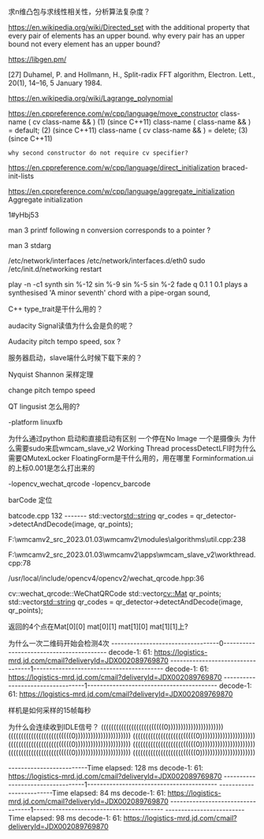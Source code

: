 求n维凸包与求线性相关性，分析算法复杂度？

https://en.wikipedia.org/wiki/Directed_set
	with the additional property that every pair of elements has an upper bound.
	why every pair has an upper bound not every element has an upper bound?

https://libgen.pm/

[27] Duhamel, P. and Hollmann, H., Split-radix FFT algorithm, Electron. Lett., 20(1), 14–16, 5 January 1984.

https://en.wikipedia.org/wiki/Lagrange_polynomial

https://en.cppreference.com/w/cpp/language/move_constructor
	class-name ( cv class-name && )	(1)	(since C++11)
	class-name ( class-name && ) = default;	(2)	(since C++11)
	class-name ( cv class-name && ) = delete;	(3)	(since C++11)

	why second constructor do not require cv specifier?


https://en.cppreference.com/w/cpp/language/direct_initialization
	braced-init-lists

https://en.cppreference.com/w/cpp/language/aggregate_initialization
	Aggregate initialization

1#yHbj53

man 3 printf
	following n conversion corresponds to a pointer ?

man 3 stdarg

/etc/network/interfaces 
/etc/network/interfaces.d/eth0
sudo /etc/init.d/networking restart

play -n -c1 synth sin %-12 sin %-9 sin %-5 sin %-2 fade q 0.1 1 0.1
plays a synthesised 'A minor seventh' chord with a pipe-organ sound,

C++ type_trait是干什么用的？

audacity Signal读值为什么会是负的呢？

Audacity pitch tempo speed, sox ?

服务器启动，slave端什么时候下载下来的？

Nyquist Shannon 采样定理

change pitch tempo speed

QT lingusist 怎么用的?

-platform linuxfb


为什么通过python 启动和直接启动有区别 一个停在No Image 一个是摄像头
 为什么需要sudo来启wmcam_slave_v2
 Working Thread processDetectLFI时为什么需要QMutexLocker
 FloatingForm是干什么用的，用在哪里
 Forminformation.ui的上标0.001是怎么打出来的
 
  
-lopencv_wechat_qrcode
-lopencv_barcode



barCode 定位


batcode.cpp 132 -------   std::vector<std::string> qr_codes = qr_detector->detectAndDecode(image, qr_points);


F:\wmcamv2_src_2023.01.03\wmcamv2\modules\algorithms\util.cpp:238

F:\wmcamv2_src_2023.01.03\wmcamv2\apps\wmcam_slave_v2\workthread.cpp:78

/usr/local/include/opencv4/opencv2/wechat_qrcode.hpp:36

cv::wechat_qrcode::WeChatQRCode
std::vector<cv::Mat> qr_points;
std::vector<std::string> qr_codes = qr_detector->detectAndDecode(image, qr_points);

返回的4个点在Mat[0][0] mat[0][1] mat[1][0] mat[1][1]上?


为什么一次二维码开始会检测4次
----------------------------------0-----------------------------------------
decode-1: 61: https://logistics-mrd.jd.com/cmail?deliveryId=JDX002089769870
----------------------------------1-----------------------------------------
decode-1: 61: https://logistics-mrd.jd.com/cmail?deliveryId=JDX002089769870
----------------------------------1-----------------------------------------
decode-1: 61: https://logistics-mrd.jd.com/cmail?deliveryId=JDX002089769870


样机是如何采样的15帧每秒

为什么会连续收到IDLE信号？
(((((((((((((((((((((((((0))))))))))))))))))))))
(((((((((((((((((((((((((0))))))))))))))))))))))
(((((((((((((((((((((((((0))))))))))))))))))))))
(((((((((((((((((((((((((0))))))))))))))))))))))
(((((((((((((((((((((((((0))))))))))))))))))))))
(((((((((((((((((((((((((0))))))))))))))))))))))
(((((((((((((((((((((((((0))))))))))))))))))))))


-------------------------Time elapsed: 128 ms
decode-1: 61: https://logistics-mrd.jd.com/cmail?deliveryId=JDX002089769870
----------------------------------1-----------------------------------------
-------------------------Time elapsed: 84 ms
decode-1: 61: https://logistics-mrd.jd.com/cmail?deliveryId=JDX002089769870
----------------------------------1-----------------------------------------
-------------------------Time elapsed: 98 ms
decode-1: 61: https://logistics-mrd.jd.com/cmail?deliveryId=JDX002089769870


